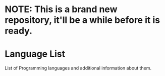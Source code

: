 # **NOTE:** This is a brand new repository, it'll be a while before it is ready.
# Language List
List of Programming languages and additional information about them.
